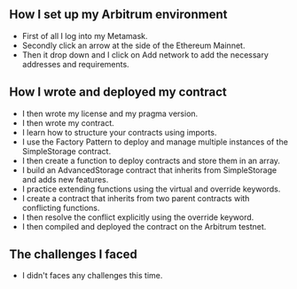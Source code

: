 ## How I set up my Arbitrum environment
- First of all I log into my Metamask.
- Secondly click an arrow at the side of the Ethereum Mainnet.
- Then it drop down and I click on Add network to add the necessary addresses and requirements.

## How I wrote and deployed my contract 
- I then wrote my  license and my pragma version.
- I then wrote my contract.
- I learn how to structure your contracts using imports.
- I use the Factory Pattern to deploy and manage multiple instances of the SimpleStorage contract.
- I then create a function to deploy contracts and store them in an array.
- I build an AdvancedStorage contract that inherits from SimpleStorage and adds new features.
- I practice extending functions using the virtual and override keywords.
- I create a contract that inherits from two parent contracts with conflicting functions.
- I then resolve the conflict explicitly using the override keyword.
- I then compiled and deployed the contract on the Arbitrum testnet.




## The challenges I faced
- I didn't faces any challenges this time.
  
